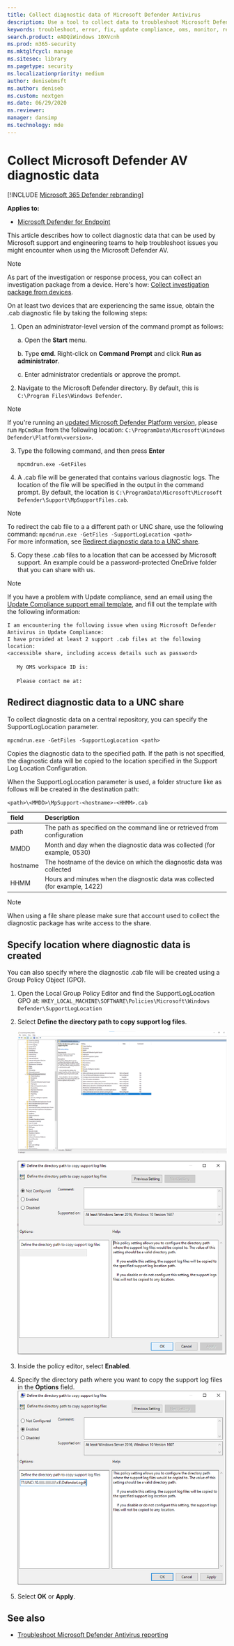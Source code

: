 ```yaml
---
title: Collect diagnostic data of Microsoft Defender Antivirus
description: Use a tool to collect data to troubleshoot Microsoft Defender Antivirus
keywords: troubleshoot, error, fix, update compliance, oms, monitor, report, Microsoft Defender av, group policy object, setting, diagnostic data
search.product: eADQiWindows 10XVcnh
ms.prod: m365-security
ms.mktglfcycl: manage
ms.sitesec: library
ms.pagetype: security
ms.localizationpriority: medium
author: denisebmsft
ms.author: deniseb
ms.custom: nextgen
ms.date: 06/29/2020
ms.reviewer: 
manager: dansimp
ms.technology: mde
---
```


# Collect Microsoft Defender AV diagnostic data

[!INCLUDE [Microsoft 365 Defender rebranding](../../includes/microsoft-defender.md)]


**Applies to:**

- [Microsoft Defender for Endpoint](https://go.microsoft.com/fwlink/p/?linkid=2146631)

This article describes how to collect diagnostic data that can be used by Microsoft support and engineering teams to help troubleshoot issues you might encounter when using the Microsoft Defender AV.

> [!NOTE]
> As part of the investigation or response process, you can collect an investigation package from a device. Here's how: [Collect investigation package from devices](https://docs.microsoft.com/windows/security/threat-protection/microsoft-defender-atp/respond-machine-alerts#collect-investigation-package-from-devices).

On at least two devices that are experiencing the same issue, obtain the .cab diagnostic file by taking the following steps:

1. Open an administrator-level version of the command prompt as follows:

    a. Open the **Start** menu.

    b. Type **cmd**. Right-click on **Command Prompt** and click **Run as administrator**.

    c. Enter administrator credentials or approve the prompt.

2. Navigate to the Microsoft Defender directory. By default, this is `C:\Program Files\Windows Defender`.

> [!NOTE]
> If you're running an [updated Microsoft Defender Platform version](https://support.microsoft.com/help/4052623/update-for-microsoft-defender-antimalware-platform), please run `MpCmdRun` from the following location: `C:\ProgramData\Microsoft\Windows Defender\Platform\<version>`.

3. Type the following command, and then press **Enter**  

    ```Dos
    mpcmdrun.exe -GetFiles
    ```
  
4. A .cab file will be generated that contains various diagnostic logs. The location of the file will be specified in the output in the command prompt. By default, the location is `C:\ProgramData\Microsoft\Microsoft Defender\Support\MpSupportFiles.cab`.

> [!NOTE]
> To redirect the cab file to a a different path or UNC share, use the following command: `mpcmdrun.exe -GetFiles -SupportLogLocation <path>`  <br/>For more information, see [Redirect diagnostic data to a UNC share](#redirect-diagnostic-data-to-a-unc-share).

5. Copy these .cab files to a location that can be accessed by Microsoft support. An example could be a password-protected OneDrive folder that you can share with us.

> [!NOTE]
>If you have a problem with Update compliance, send an email using the <a href="mailto:ucsupport@microsoft.com?subject=WDAV assessment issue&body=I%20am%20encountering%20the%20following%20issue%20when%20using%20Windows%20Defender%20AV%20in%20Update%20Compliance%3a%20%0d%0aI%20have%20provided%20at%20least%202%20support%20.cab%20files%20at%20the%20following%20location%3a%20%3Caccessible%20share%2c%20including%20access%20details%20such%20as%20password%3E%0d%0aMy%20OMS%20workspace%20ID%20is%3a%20%0d%0aPlease%20contact%20me%20at%3a">Update Compliance support email template</a>, and fill out the template with the following information:
>```
> I am encountering the following issue when using Microsoft Defender Antivirus in Update Compliance:
> I have provided at least 2 support .cab files at the following location:  
> <accessible share, including access details such as password>
>
>    My OMS workspace ID is:
>
>    Please contact me at:

## Redirect diagnostic data to a UNC share
To collect diagnostic data on a central repository, you can specify the SupportLogLocation parameter.

```Dos
mpcmdrun.exe -GetFiles -SupportLogLocation <path>
```

Copies the diagnostic data to the specified path. If the path is not specified, the diagnostic data will be copied to the location specified in the Support Log Location Configuration.

When the SupportLogLocation parameter is used, a folder structure like as follows will be created in the destination path:

```Dos
<path>\<MMDD>\MpSupport-<hostname>-<HHMM>.cab
```

| field  | Description   |
|:----|:----|
| path | The path as specified on the command line or retrieved from configuration
| MMDD | Month and day when the diagnostic data was collected (for example, 0530)
| hostname | The hostname of the device on which the diagnostic data was collected
| HHMM | Hours and minutes when the diagnostic data was collected (for example, 1422)

> [!NOTE]
> When using a file share please make sure that account used to collect the diagnostic package has write access to the share.  

## Specify location where diagnostic data is created

You can also specify where the diagnostic .cab file will be created using a Group Policy Object (GPO). 

1. Open the Local Group Policy Editor and find the SupportLogLocation GPO at: `HKEY_LOCAL_MACHINE\SOFTWARE\Policies\Microsoft\Windows Defender\SupportLogLocation`
   
1. Select **Define the directory path to copy support log files**.

    ![Screenshot of local group policy editor](images/GPO1-SupportLogLocationDefender.png)  
        
     ![Screenshot of define path for log files setting](images/GPO2-SupportLogLocationGPPage.png)  
3. Inside the policy editor, select **Enabled**.
       
4. Specify the directory path where you want to copy the support log files in the **Options** field.
     ![Screenshot of Enabled directory path custom setting](images/GPO3-SupportLogLocationGPPageEnabledExample.png) 
5. Select **OK** or **Apply**.

## See also

- [Troubleshoot Microsoft Defender Antivirus reporting](troubleshoot-reporting.md)


